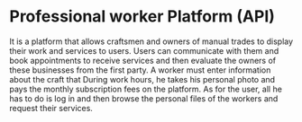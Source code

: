 # Professional worker Platform (API)

It is a platform that allows craftsmen and owners of manual trades to display their work and services to users. Users can communicate with them and book appointments to receive services and then evaluate the owners of these businesses from the first party. A worker must enter information about the craft that During work hours, he takes his personal photo and pays the monthly subscription fees on the platform. As for the user, all he has to do is log in and then browse the personal files of the workers and request their services.

